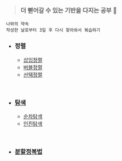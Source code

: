 > ### 더 뻗어갈 수 있는 기반을 다지는 공부 🌱

```
나와의 약속
작성한 날로부터 3일 후 다시 찾아와서 복습하기
```

- ### 정렬
    - <a href="https://velog.io/@yulim2/Algorithm-%EC%82%BD%EC%9E%85-%EC%A0%95%EB%A0%AC-Insertion-Sort">삽입정렬</a>
    - <a href="https://velog.io/@yulim2/Algorithm-%EB%B2%84%EB%B8%94-%EC%A0%95%EB%A0%AC-Bubble-Sort">버블정렬</a>
    - <a href="https://velog.io/@yulim2/Algorithm-%EC%84%A0%ED%83%9D-%EC%A0%95%EB%A0%AC-Selection-Sort">선택정렬</a>

<br>

- ### <a href="https://velog.io/@yulim2/Algorithm-%ED%83%90%EC%83%89-Exploring"> 탐색 </a>
    - <a href="https://velog.io/@yulim2/Algorithm-%EC%88%9C%EC%B0%A8%ED%83%90%EC%83%89-Sequential-Search">순차탐색</a>
    - <a href="https://velog.io/@yulim2/Algorithm-%EC%9D%B4%EC%A7%84%ED%83%90%EC%83%89-Binary-Search">인진탐색</a>

<br>

- ### <a href="https://velog.io/@yulim2/Algorithm-%EB%B6%84%ED%95%A0%EC%A0%95%EB%B3%B5%EB%B2%95-Divide-and-Conquer">분할정복법</a>


